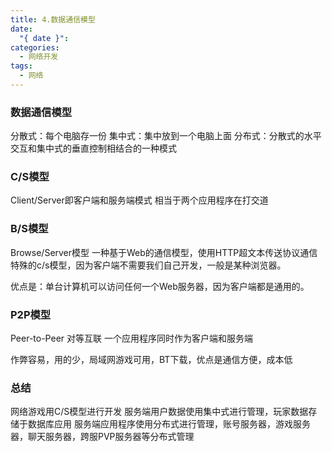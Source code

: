 ```yaml
---
title: 4.数据通信模型
date:
  "{ date }": 
categories:
  - 网络开发
tags:
  - 网络
---
```

### 数据通信模型
分散式：每个电脑存一份
集中式：集中放到一个电脑上面
分布式：分散式的水平交互和集中式的垂直控制相结合的一种模式

### C/S模型
Client/Server即客户端和服务端模式
相当于两个应用程序在打交道

### B/S模型
Browse/Server模型
一种基于Web的通信模型，使用HTTP超文本传送协议通信
特殊的c/s模型，因为客户端不需要我们自己开发，一般是某种浏览器。

优点是：单台计算机可以访问任何一个Web服务器，因为客户端都是通用的。

### P2P模型
Peer-to-Peer
对等互联
一个应用程序同时作为客户端和服务端

作弊容易，用的少，局域网游戏可用，BT下载，优点是通信方便，成本低 

### 总结
网络游戏用C/S模型进行开发
服务端用户数据使用集中式进行管理，玩家数据存储于数据库应用
服务端应用程序使用分布式进行管理，账号服务器，游戏服务器，聊天服务器，跨服PVP服务器等分布式管理
 